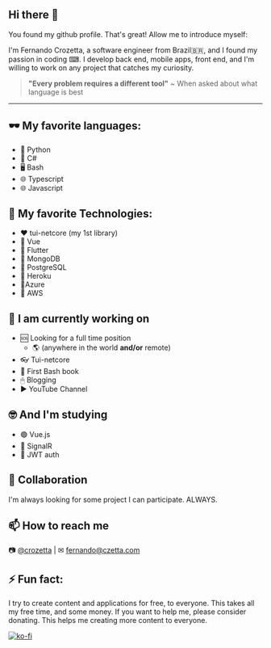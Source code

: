## Hi there 👋
You found my github profile. That's great! Allow me to introduce myself:

I'm Fernando Crozetta, a software engineer from Brazil🇧🇷, and I found my passion in coding ⌨. I develop back end, mobile apps, front end, and I'm willing to work on any project that catches my curiosity.

> **"Every problem requires a different tool"**
> ~ When asked about what language is best

---

## 🕶 My favorite languages:

- 🐍 Python
- 🥽 C#
- 🖥 Bash
- 🌐 Typescript
- 🌐 Javascript

## 🧐 My favorite Technologies:
 
- ❤ tui-netcore (my 1st library)
- 🧡 Vue
- 💛 Flutter
- 💚 MongoDB
- 💙 PostgreSQL
- 💜 Heroku
- 🤎Azure
- 🖤 AWS
  
## 🔭 I am currently working on

- 🆘 Looking for a full time position
  - 🌎 (anywhere in the world **and/or** remote)
- 👓 Tui-netcore
- 📜 First Bash book
- 🖱 Blogging
- ▶ YouTube Channel

## 🤓 And I'm studying

- 🟢 Vue.js
- 🔵 SignalR
- 🔐 JWT auth

## 👯 Collaboration
I'm always looking for some project I can participate. ALWAYS.

## 📫 How to reach me

📷 [@crozetta](https://www.instagram.com/crozetta/) | ✉ fernando@czetta.com

## ⚡ Fun fact:
I try to create content and applications for free, to everyone. This takes all my free time, and some money. If you want to help me, please consider donating. This helps me creating more content to everyone.

[![ko-fi](https://www.ko-fi.com/img/githubbutton_sm.svg)](https://ko-fi.com/L3L01VSK2)
<!--
**fcrozetta/fcrozetta** is a ✨ _special_ ✨ repository because its `README.md` (this file) appears on your GitHub profile.

Here are some ideas to get you started:

- 🔭 I’m currently working on ...
- 🌱 I’m currently learning ...
- 👯 I’m looking to collaborate on ...
- 🤔 I’m looking for help with ...
- 💬 Ask me about ...
- 📫 How to reach me: ...
- 😄 Pronouns: ...
- ⚡ Fun fact: ...
-->
